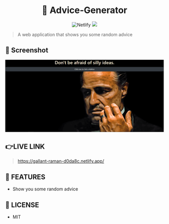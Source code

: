<div align="center">
	<h1>👀 Advice-Generator</h1>
	<img alt="Netlify" src="https://img.shields.io/netlify/ef6bec37-0c07-4470-9a0f-7bccafc8aaba?logo=covid-19&logoColor=blue">
<img src="https://img.shields.io/github/license/mashape/apistatus.svg?style=flat-square">
</div>

>A web application that shows you some random advice
 
 ## 🎩 Screenshot
 <img src="src\images\Generator.PNG" alt="Interface"/>

## 👉LIVE LINK
>https://gallant-raman-d0da8c.netlify.app/

## 🚀 FEATURES

- Show you some random advice

## 🔑 LICENSE
- MIT
